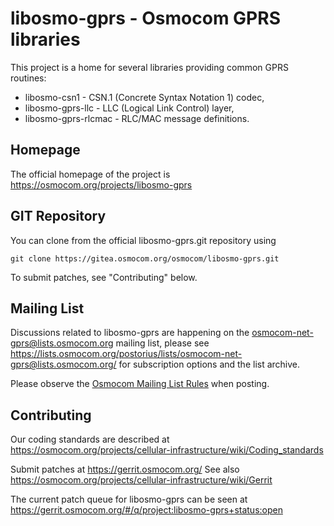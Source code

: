 libosmo-gprs - Osmocom GPRS libraries
=====================================

This project is a home for several libraries providing common GPRS routines:

* libosmo-csn1 - CSN.1 (Concrete Syntax Notation 1) codec,
* libosmo-gprs-llc - LLC (Logical Link Control) layer,
* libosmo-gprs-rlcmac - RLC/MAC message definitions.

Homepage
--------

The official homepage of the project is
https://osmocom.org/projects/libosmo-gprs

GIT Repository
--------------

You can clone from the official libosmo-gprs.git repository using

	git clone https://gitea.osmocom.org/osmocom/libosmo-gprs.git

To submit patches, see "Contributing" below.

Mailing List
------------

Discussions related to libosmo-gprs are happening on the
osmocom-net-gprs@lists.osmocom.org mailing list, please see
https://lists.osmocom.org/postorius/lists/osmocom-net-gprs@lists.osmocom.org/
for subscription options and the list archive.

Please observe the [Osmocom Mailing List
Rules](https://osmocom.org/projects/cellular-infrastructure/wiki/Mailing_List_Rules)
when posting.

Contributing
------------

Our coding standards are described at
https://osmocom.org/projects/cellular-infrastructure/wiki/Coding_standards

Submit patches at https://gerrit.osmocom.org/
See also https://osmocom.org/projects/cellular-infrastructure/wiki/Gerrit

The current patch queue for libosmo-gprs can be seen at
https://gerrit.osmocom.org/#/q/project:libosmo-gprs+status:open
